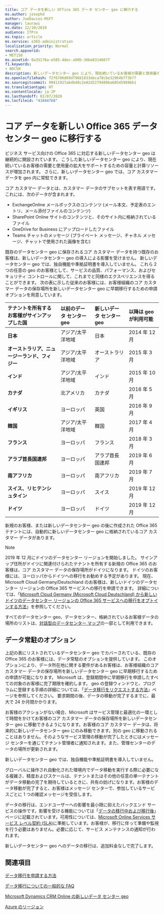 ```yaml
---
title: コア データを新しい Office 365 データ センター geo に移行する
ms.author: josephd
author: JoeDavies-MSFT
manager: laurawi
ms.date: 12/10/2019
audience: ITPro
ms.topic: article
ms.service: o365-administration
localization_priority: Normal
search.appverid:
- MET150
ms.assetid: 0a35176a-e585-4dec-a90b-36be8314667f
f1.keywords:
- NOCSH
description: 新しいデータセンター geo により、現在続いているお客様の需要と使用量の拡大をサポートするための容量と計算リソースが増加されます。 さらに、新しいデータセンター geo では、コア カスタマー データを geo 内に常駐できます。 コア カスタマー データとは、Microsoft Online Services の使用条件で定義されているカスタマー データのサブセットを表す用語であり、Exchange Online メールボックスのコンテンツ (メール本文、予定表のエントリ、およびメール添付ファイルのコンテンツ)、SharePoint Online サイトのコンテンツとそのサイト内に格納されたファイル、および OneDrive for Business にアップロードされたファイルのことです。
ms.openlocfilehash: f2f6706d69d79681833ebca70cbe32964b7f3b77
ms.sourcegitcommit: 99411927abdb40c2e82d2279489ba60545989bb1
ms.translationtype: HT
ms.contentlocale: ja-JP
ms.lasthandoff: 02/07/2020
ms.locfileid: "41844768"
---
```

# <a name="moving-core-data-to-new-office-365-datacenter-geos"></a>コア データを新しい Office 365 データ センター geo に移行する

ビジネス サービス向けの Office 365 に対応する新しいデータセンター geo は継続的に開設されています。 こうした新しいデータセンター geo により、現在続いているお客様の需要と使用量の拡大をサポートするための容量と計算リソースが増加されます。 さらに、新しいデータセンター geo では、コア カスタマー データを geo 内に常駐できます。 

コア カスタマー データとは、カスタマー データのサブセットを表す用語です。これには、次のデータが含まれます。 
- ExchangeOnline メールボックスのコンテンツ (メール本文、予定表のエントリ、メール添付ファイルのコンテンツ)
- SharePoint Online サイトのコンテンツと、そのサイト内に格納されているファイル
- OneDrive for Business にアップロードしたファイル
- Teams チャットのメッセージ (プライベート メッセージ、チャネル メッセージ、チャットで使用された画像を含む)
  
既存のデータセンター geo に保存されるコア カスタマー データを持つ既存のお客様は、新しいデータセンター geo の導入による影響を受けません。 新しいデータセンター geo では、独自機能や準拠証明書を導入していません。 これら 2 つの任意の geo のお客様として、サービスの品質、パフォーマンス、およびセキュリティ コントロールに関して、これまでと同様のエクスペリエンスを得ることができます。 次の表に示した従来のお客様には、お客様組織のコア カスタマー データの保存場所を新しいデータセンター geo に早期移行するための申請オプションを用意しています。
  
|****テナントを所有するお客様がサインアップした国****|****以前のデータ センター geo****|****新しいデータ センター geo****|****以降は geo が利用可能****|
|:-----|:-----|:-----|:-----|
|****日本****| アジア/太平洋地域 | 日本 | 2014 年 12 月 |
|****オーストラリア、ニュージーランド、フィジー****| アジア/太平洋地域 | オーストラリア | 2015 年 3 月 |
|****インド****| アジア/太平洋地域 | インド | 2015 年 10 月 |
|****カナダ****| 北アメリカ | カナダ | 2016 年 5 月 |
|****イギリス****| ヨーロッパ | 英国 | 2016 年 9 月 |
|****韓国****| アジア/太平洋地域 | 韓国 | 2017 年 4 月 |
|****フランス****| ヨーロッパ | フランス | 2018 年 3 月 |
|****アラブ首長国連邦****| ヨーロッパ | アラブ首長国連邦 | 2019 年 6 月 |
|****南アフリカ****| ヨーロッパ | 南アフリカ | 2019 年 7 月 |
|****スイス、リヒテンシュタイン****| ヨーロッパ | スイス | 2019 年 12 月 |
|****ドイツ****| ヨーロッパ | ドイツ | 2019 年 12 月 |
  
新規のお客様、または新しいデータセンター geo の後に作成された Office 365 テナントには、自動的に新しいデータセンター geo に格納されているコア カスタマー データがあります。


>[!Note]
>2019 年 12 月にドイツのデータセンター リージョンを開始しました。 サインアップ住所がドイツに関連付けられたテナントを所有する新規の Office 365 のお客様は、コア カスタマー データの保存場所がドイツになります。 ドイツのお客様には、ヨーロッパからドイツへの移行をお勧めする予定があります。 現在、Microsoft Cloud Germany/Deutschland のお客様は、新しいドイツのデータセンター リージョンの Office 365 サービスへの移行を申請できます。 詳細については、「[Microsoft Cloud Germany (Microsoft Cloud Deutschland) から新しいドイツのデータセンター リージョンの Office 365 サービスへの移行をオプトインする方法](https://aka.ms/office365germanymoveoptin)」を参照してください。
>
  
すべてのデータセンター geo、データセンター、格納されているお客様データの場所のリストは、[対話型のデータセンター マップ](https://office.com/datamaps)の一部として利用できます。 
  
## <a name="data-residency-option"></a>データ常駐のオプション

上記の表にリストされているデータセンター geo でカバーされている、既存の Office 365 のお客様には、データ常駐のオプションを提供しています。 このオプションにより、データ所在地に関する要件があるお客様は、お客様組織のコア カスタマー データの保存場所を新しいデータセンター geo に早期移行するための申請が可能になります。  Microsoft は、登録期間中に早期移行を申請したすべての対象のお客様に完了期限を確約します。  geo の登録ウィンドウと、プログラムに登録する手順の詳細については、「[データ移行をリクエストする方法](request-your-data-move.md)」ページを参照してください。  要求期間の後、データの移動が完了するまでに、最大で 24 か月間かかります。

お客様のアクションがない場合、Microsoft はサービス管理と最適化の一環として時間をかけてお客様のコア カスタマー データの保存場所を新しいデータセンター geo に移動できるようになります。お客様のコア カスタマー データは、将来的に新しいデータセンター geo にのみ移動できます。別の geo に移動されることはありません。そのようなサービス管理の移動が完了したときにはメッセージ センターを通じてテナント管理者に通知されます。また、管理センターのデータの場所が更新されます。
   
新しいデータセンター geo では、独自機能や準拠証明書を導入していません。
    
グローバルに操作され自動化された環境内でデータ移動を実行する際に必要になる複雑さ、精度およびスケールは、テナントまたはその他の任意の単一テナントがデータ移動の完了を期待しているときに、共有の妨げになります。お客様のデータ移動が完了すると、お客様はメッセージ センターで、参加しているサービスごとに 1 つの確認メッセージを受信します。 
    
データの移行は、エンドユーザーへの影響を最小限に抑えたバックエンド サービスの操作です。影響を受ける機能については「[データの移行中および移行後](during-and-after-your-data-move.md)」ページに記載されています。可用性については、[Microsoft Online Services サービス レベル契約 (SLA)](https://go.microsoft.com/fwlink/p/?LinkId=523897)に準拠しています。お客様が、移行に伴って準備や監視を行う必要はありません。必要に応じて、サービス メンテナンスの通知が行われます。 

新しいデータセンター geo へのデータの移行は、追加料金なしで完了します。
    
## <a name="related-topics"></a>関連項目 
 
[データ移行を申請する方法](request-your-data-move.md)
    
[データ移行についての一般的な FAQ](data-move-faq.md)
  
[Microsoft Dynamics CRM Online の新しいデータ センター geo](https://go.microsoft.com/fwlink/p/?Linkid=615924)
  
[Azure のリージョン](https://azure.microsoft.com/regions/)
